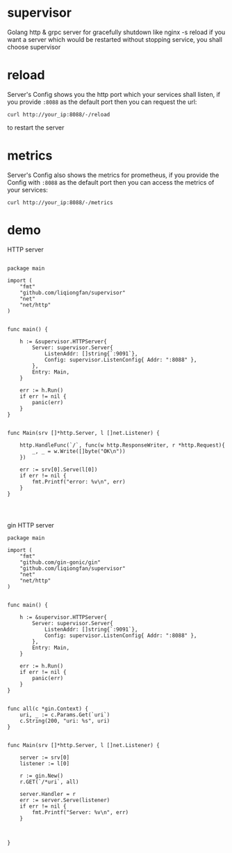 # supervisor
Golang http &amp; grpc server for gracefully shutdown like nginx -s reload
if you want a server which would be restarted without stopping service, you shall choose supervisor

# reload
Server's Config shows you the http port which your services shall listen, if you provide `:8088` as the default port
then you can request the url: 
```
curl http://your_ip:8088/-/reload
```
to restart the server

# metrics
Server's Config also shows the metrics for prometheus, if you provide the Config with `:8088` as the default port
then you can access the metrics of your services:
```shell
curl http://your_ip:8088/-/metrics
```

# demo

HTTP server

```golang

package main

import (
	"fmt"
	"github.com/liqiongfan/supervisor"
	"net"
	"net/http"
)


func main() {

	h := &supervisor.HTTPServer{
		Server: supervisor.Server{
			ListenAddr: []string{`:9091`},
			Config: supervisor.ListenConfig{ Addr: ":8088" },
		},
		Entry: Main,
	}

	err := h.Run()
	if err != nil {
		panic(err)
	}
}


func Main(srv []*http.Server, l []net.Listener) {

	http.HandleFunc(`/`, func(w http.ResponseWriter, r *http.Request){
		_, _ = w.Write([]byte("OK\n"))
	})

	err := srv[0].Serve(l[0])
	if err != nil {
		fmt.Printf("error: %v\n", err)
	}
}




```


gin HTTP server

```golang
package main

import (
	"fmt"
	"github.com/gin-gonic/gin"
	"github.com/liqiongfan/supervisor"
	"net"
	"net/http"
)


func main() {

	h := &supervisor.HTTPServer{
		Server: supervisor.Server{
			ListenAddr: []string{`:9091`},
			Config: supervisor.ListenConfig{ Addr: ":8088" },
		},
		Entry: Main,
	}

	err := h.Run()
	if err != nil {
		panic(err)
	}
}


func all(c *gin.Context) {
	uri, _ := c.Params.Get(`uri`)
	c.String(200, "uri: %s", uri)
}


func Main(srv []*http.Server, l []net.Listener) {

	server := srv[0]
	listener := l[0]

	r := gin.New()
	r.GET(`/*uri`, all)

	server.Handler = r
	err := server.Serve(listener)
	if err != nil {
		fmt.Printf("Server: %v\n", err)
	}



}

```